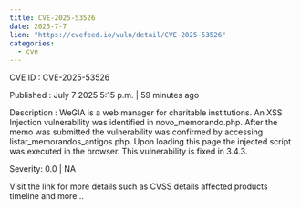 ```yaml
--- 
title: CVE-2025-53526
date: 2025-7-7
lien: "https://cvefeed.io/vuln/detail/CVE-2025-53526"
categories:
  - cve
---
```


CVE ID : CVE-2025-53526

Published :  July 7
2025
5:15 p.m. | 59 minutes ago

Description : WeGIA is a web manager for charitable institutions. An XSS Injection vulnerability was identified in novo_memorando.php.
After the memo was submitted
the vulnerability was confirmed by accessing listar_memorandos_antigos.php. Upon loading this page
the injected script was executed in the browser. This vulnerability is fixed in 3.4.3.

Severity: 0.0 | NA

Visit the link for more details
such as CVSS details
affected products
timeline
and more...
